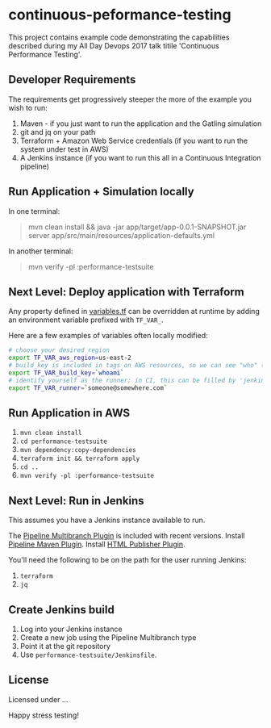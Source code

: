 # continuous-peformance-testing

This project contains example code demonstrating the capabilities described during my All Day Devops 2017 talk
titile 'Continuous Performance Testing'.

## Developer Requirements

The requirements get progressively steeper the more of the example you wish to run:

1. Maven - if you just want to run the application and the Gatling simulation
2. git and jq on your path
3. Terraform + Amazon Web Service credentials (if you want to run the system under test in AWS)
4. A Jenkins instance (if you want to run this all in a Continuous Integration pipeline)

## Run Application + Simulation locally

In one terminal:

> mvn clean install && java -jar app/target/app-0.0.1-SNAPSHOT.jar server app/src/main/resources/application-defaults.yml

In another terminal:

> mvn verify -pl :performance-testsuite

## Next Level: Deploy application with Terraform

Any property defined in [variables.tf](variables.tf) can be overridden at runtime by adding an environment variable 
prefixed with `TF_VAR_`.

Here are a few examples of variables often locally modified:

```bash
# choose your desired region
export TF_VAR_aws_region=us-east-2
# build_key is included in tags on AWS resources, so we can see "who" (self identified) created them
export TF_VAR_build_key=`whoami`
# identify yourself as the runner; in CI, this can be filled by 'jenkins' or the developer's email address
export TF_VAR_runner=`someone@somewhere.com`
```

## Run Application in AWS

1. `mvn clean install`
2. `cd performance-testsuite`
3. `mvn dependency:copy-dependencies`
3. `terraform init && terraform apply`
4. `cd ..`
5. `mvn verify -pl :performance-testsuite`

## Next Level: Run in Jenkins

This assumes you have a Jenkins instance available to run.

The [Pipeline Multibranch Plugin](https://wiki.jenkins.io/display/JENKINS/Pipeline+Multibranch+Plugin) is included with
recent versions. 
Install [Pipeline Maven Plugin](https://wiki.jenkins.io/display/JENKINS/Pipeline+Maven+Plugin).
Install [HTML Publisher Plugin](https://wiki.jenkins.io/display/JENKINS/HTML+Publisher+Plugin).

You'll need the following to be on the path for the user running Jenkins:

1. `terraform`
2. `jq`

## Create Jenkins build

1. Log into your Jenkins instance
2. Create a new job using the Pipeline Multibranch type
3. Point it at the git repository
4. Use `performance-testsuite/Jenkinsfile`.

## License

Licensed under ...

Happy stress testing!


